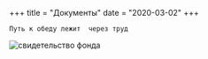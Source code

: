 +++
title = "Дoкументы"
date = "2020-03-02"
+++

``` 
Путь к обеду лежит  через труд 
```

![свидетельство фонда](/img/doc1.jpg)
    

